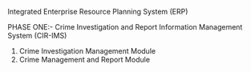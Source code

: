 Integrated Enterprise Resource Planning System (ERP)

PHASE ONE:- Crime Investigation and Report Information Management System (CIR-IMS)
1)	Crime Investigation Management Module
2)	Crime Management and Report Module
